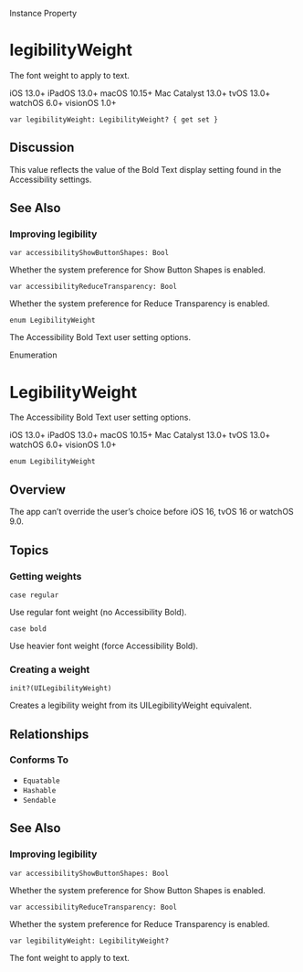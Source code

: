 Instance Property

# legibilityWeight

The font weight to apply to text.

iOS 13.0+  iPadOS 13.0+  macOS 10.15+  Mac Catalyst 13.0+  tvOS 13.0+  watchOS
6.0+  visionOS 1.0+

    
    
    var legibilityWeight: LegibilityWeight? { get set }

## Discussion

This value reflects the value of the Bold Text display setting found in the
Accessibility settings.

## See Also

### Improving legibility

`var accessibilityShowButtonShapes: Bool`

Whether the system preference for Show Button Shapes is enabled.

`var accessibilityReduceTransparency: Bool`

Whether the system preference for Reduce Transparency is enabled.

`enum LegibilityWeight`

The Accessibility Bold Text user setting options.

Enumeration

# LegibilityWeight

The Accessibility Bold Text user setting options.

iOS 13.0+  iPadOS 13.0+  macOS 10.15+  Mac Catalyst 13.0+  tvOS 13.0+  watchOS
6.0+  visionOS 1.0+

    
    
    enum LegibilityWeight

## Overview

The app can’t override the user’s choice before iOS 16, tvOS 16 or watchOS
9.0.

## Topics

### Getting weights

`case regular`

Use regular font weight (no Accessibility Bold).

`case bold`

Use heavier font weight (force Accessibility Bold).

### Creating a weight

`init?(UILegibilityWeight)`

Creates a legibility weight from its UILegibilityWeight equivalent.

## Relationships

### Conforms To

  * `Equatable`
  * `Hashable`
  * `Sendable`

## See Also

### Improving legibility

`var accessibilityShowButtonShapes: Bool`

Whether the system preference for Show Button Shapes is enabled.

`var accessibilityReduceTransparency: Bool`

Whether the system preference for Reduce Transparency is enabled.

`var legibilityWeight: LegibilityWeight?`

The font weight to apply to text.

